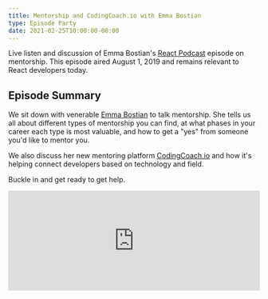 ```yaml
---
title: Mentorship and CodingCoach.io with Emma Bostian
type: Episode Party
date: 2021-02-25T10:00:00-08:00
---
```


Live listen and discussion of Emma Bostian's [React Podcast](https://reactpodcast.com) episode on mentorship. This episode aired August 1, 2019 and remains relevant to React developers today.

## Episode Summary

We sit down with venerable [Emma Bostian](https://compiled.blog/) to talk mentorship. She tells us all about different types of mentorship you can find, at what phases in your career each type is most valuable, and how to get a "yes" from someone you'd like to mentor you.

We also discuss her new mentoring platform [CodingCoach.io](https://codingcoach.io) and how it's helping connect developers based on technology and field.

Buckle in and get ready to get help.

<iframe height="200px" width="100%" frameborder="no" scrolling="no" seamless src="https://player.simplecast.com/ae625f6e-f9f7-4c4e-9172-63b6f8c26e76?dark=false"></iframe>
